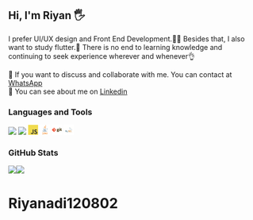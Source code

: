 ## Hi, I'm Riyan 🖐

I prefer UI/UX design and Front End Development.✍🏽 Besides that, I also want to study flutter.📱 There is no end to learning knowledge and continuing to seek experience wherever and whenever👌

👯 If you want to discuss and collaborate with me. You can contact at [WhatsApp](https://wa.me/+6288232206647) <br>
💬 You can see about me on [Linkedin](https://www.linkedin.com/in/riyan-adi-00ba9a202/)

### Languages and Tools

<code><img height="20" src="https://raw.githubusercontent.com/jmnote/z-icons/master/16x16/bootstrap.png"></code>
<code><img height="20" src="https://raw.githubusercontent.com/jmnote/z-icons/master/16x16/php.png"></code>
<code><img height="20" src="https://raw.githubusercontent.com/github/explore/80688e429a7d4ef2fca1e82350fe8e3517d3494d/topics/javascript/javascript.png"></code>
<code><img height="20" src="https://raw.githubusercontent.com/github/explore/80688e429a7d4ef2fca1e82350fe8e3517d3494d/topics/java/java.png"></code>
<code><img height="20" src="https://raw.githubusercontent.com/github/explore/80688e429a7d4ef2fca1e82350fe8e3517d3494d/topics/git/git.png"></code>
<code><img height="20" src="https://raw.githubusercontent.com/github/explore/80688e429a7d4ef2fca1e82350fe8e3517d3494d/topics/mysql/mysql.png"></code>

<!-- <code><img height="20" src="https://raw.githubusercontent.com/github/explore/80688e429a7d4ef2fca1e82350fe8e3517d3494d/topics/css/tailwindcss.png"></code> -->
<!-- <code><img height="20" src="https://raw.githubusercontent.com/github/explore/80688e429a7d4ef2fca1e82350fe8e3517d3494d/topics/vue/vue.png"></code>
<code><img height="20" src="https://raw.githubusercontent.com/github/explore/28b02bbc9ad9f7a503c43775aebeb515dc2da5fc/topics/nextjs/nextjs.png"></code>
<code><img height="20" src="https://raw.githubusercontent.com/github/explore/37f1f9609f5c48a47f4d9c1a916fc2069fd0141c/topics/nuxt/nuxt.png"></code>
<code><img height="20" src="https://raw.githubusercontent.com/github/explore/80688e429a7d4ef2fca1e82350fe8e3517d3494d/topics/nodejs/nodejs.png"></code>
<code><img height="20" src="https://raw.githubusercontent.com/github/explore/80688e429a7d4ef2fca1e82350fe8e3517d3494d/topics/firebase/firebase.png"></code> -->

### GitHub Stats
<div style="display: flex">
  <div>
    <img src="https://github-readme-stats.vercel.app/api?username=imamrdn&show_icons=true&count_private=true&hide_border=true&theme=dark&include_all_commits=true" />
  </div>
  <div>
    <img src="https://github-readme-stats.vercel.app/api/top-langs/?username=imamrdn&hide_border=true&layout=compact&theme=dark&hide=css,scss,html,makefile" />
  </div>
</div

<!-- 
**imamrdn/imamrdn** is a ✨ _special_ ✨ repository because its `README.md` (this file) appears on your GitHub profile.

Here are some ideas to get you started:

- 🔭 I’m currently working on ...
- 🌱 I’m currently learning ...
- 👯 I’m looking to collaborate on ...
- 🤔 I’m looking for help with ...
- 💬 Ask me about ...
- 📫 How to reach me: ...
- 😄 Pronouns: ...
- ⚡ Fun fact: ...
 -->
# Riyanadi120802
